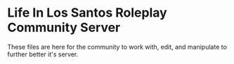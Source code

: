 # Life In Los Santos Roleplay Community Server
These files are here for the community to work with, edit, and manipulate to further better it's server.
